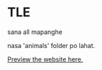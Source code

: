 # TLE

sana all mapanghe

nasa 'animals' folder po lahat.

[Preview the website here.](https://loldonut.github.io/hev-abai/)
